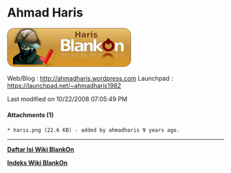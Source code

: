#  Ahmad Haris
![](/raw-attachment/wiki/AhmadHaris/haris.png)

Web/Blog : ​http://ahmadharis.wordpress.com
Launchpad : ​https://launchpad.net/~ahmadharis1982

Last modified on 10/22/2008 07:05:49 PM

#### Attachments (1)
    * haris.png​ (22.6 KB) - added by ahmadharis 9 years ago.
 
---
[**Daftar Isi Wiki BlankOn**](/DaftarIsi/README.md)
 
[**Indeks Wiki BlankOn**](/Indeks.md)
